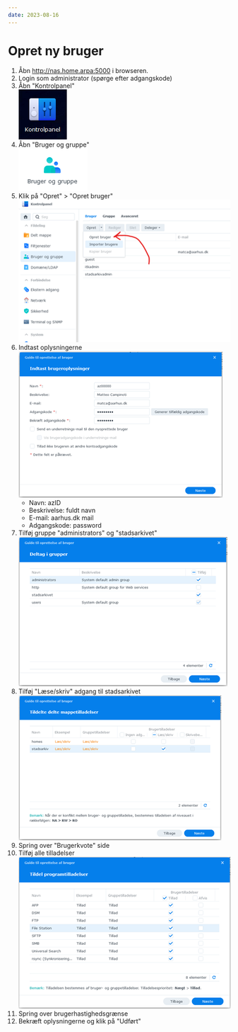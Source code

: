 ```yaml
---
date: 2023-08-16
---
```


# Opret ny bruger

1. Åbn http://nas.home.arpa:5000 i browseren.
2. Login som administrator (spørge efter adgangskode)
3. Åbn "Kontrolpanel"<br/>
![](new_user%20(1).png)
4. Åbn "Bruger og gruppe"<br/>
![](new_user%20(2).png)
5. Klik på "Opret" > "Opret bruger"<br/>
![](new_user%20(3).png)
6. Indtast oplysningerne<br/>
![](new_user%20(4).png)
     * Navn: azID
     * Beskrivelse: fuldt navn
     * E-mail: aarhus.dk mail
     * Adgangskode: password
7. Tilføj gruppe "administrators" og "stadsarkivet"<br/>
![](new_user%20(5).png)
8. Tilføj "Læse/skriv" adgang til stadsarkivet<br/>
![](new_user%20(6).png)
9. Spring over "Brugerkvote" side
10. Tilføj alle tilladelser<br/>
![](new_user%20(7).png)
11. Spring over brugerhastighedsgrænse
12. Bekræft oplysningerne og klik på "Udført"
